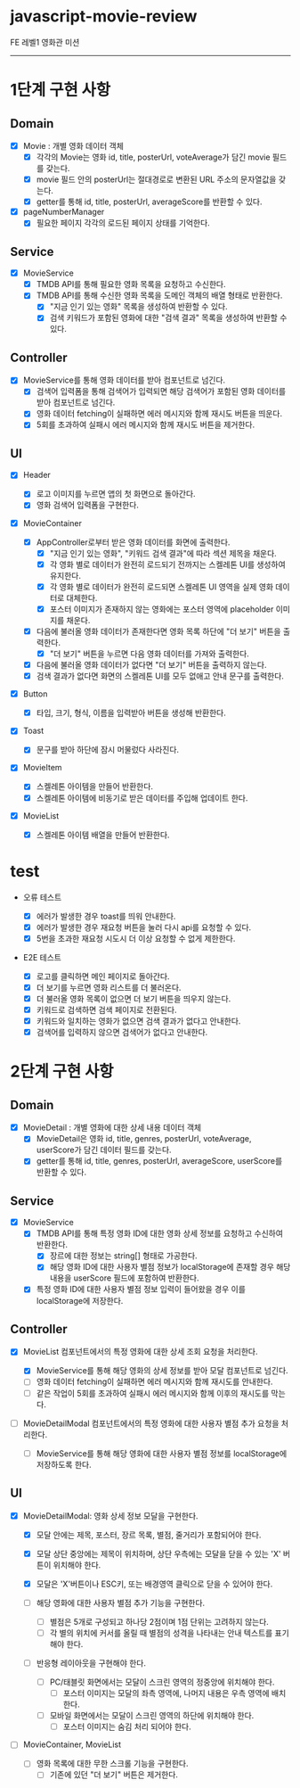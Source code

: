 # javascript-movie-review

FE 레벨1 영화관 미션

---

# 1단계 구현 사항

## Domain

- [x] Movie : 개별 영화 데이터 객체
  - [x] 각각의 Movie는 영화 id, title, posterUrl, voteAverage가 담긴 movie 필드를 갖는다.
  - [x] movie 필드 안의 posterUrl는 절대경로로 변환된 URL 주소의 문자열값을 갖는다.
  - [x] getter를 통해 id, title, posterUrl, averageScore를 반환할 수 있다.
- [x] pageNumberManager
  - [x] 필요한 페이지 각각의 로드된 페이지 상태를 기억한다.

## Service

- [x] MovieService
  - [x] TMDB API를 통해 필요한 영화 목록을 요청하고 수신한다.
  - [x] TMDB API를 통해 수신한 영화 목록을 도메인 객체의 배열 형태로 반환한다.
    - [x] "지금 인기 있는 영화" 목록을 생성하여 반환할 수 있다.
    - [x] 검색 키워드가 포함된 영화에 대한 "검색 결과" 목록을 생성하여 반환할 수 있다.

## Controller

- [x] MovieService를 통해 영화 데이터를 받아 컴포넌트로 넘긴다.
  - [x] 검색어 입력폼을 통해 검색어가 입력되면 해당 검색어가 포함된 영화 데이터를 받아 컴포넌트로 넘긴다.
  - [x] 영화 데이터 fetching이 실패하면 에러 메시지와 함께 재시도 버튼을 띄운다.
  - [x] 5회를 초과하여 실패시 에러 메시지와 함께 재시도 버튼을 제거한다.

## UI

- [x] Header

  - [x] 로고 이미지를 누르면 앱의 첫 화면으로 돌아간다.
  - [x] 영화 검색어 입력폼을 구현한다.

- [x] MovieContainer

  - [x] AppController로부터 받은 영화 데이터를 화면에 출력한다.
    - [x] "지금 인기 있는 영화", "키워드 검색 결과"에 따라 섹션 제목을 채운다.
    - [x] 각 영화 별로 데이터가 완전히 로드되기 전까지는 스켈레톤 UI를 생성하여 유지한다.
    - [x] 각 영화 별로 데이터가 완전히 로드되면 스켈레톤 UI 영역을 실제 영화 데이터로 대체한다.
    - [x] 포스터 이미지가 존재하지 않는 영화에는 포스터 영역에 placeholder 이미지를 채운다.
  - [x] 다음에 불러올 영화 데이터가 존재한다면 영화 목록 하단에 "더 보기" 버튼을 출력한다.
    - [x] "더 보기" 버튼을 누르면 다음 영화 데이터를 가져와 출력한다.
  - [x] 다음에 불러올 영화 데이터가 없다면 "더 보기" 버튼을 출력하지 않는다.
  - [x] 검색 결과가 없다면 화면의 스켈레톤 UI를 모두 없애고 안내 문구를 출력한다.

- [x] Button

  - [x] 타입, 크기, 형식, 이름을 입력받아 버튼을 생성해 반환한다.

- [x] Toast

  - [x] 문구를 받아 하단에 잠시 머물렀다 사라진다.

- [x] MovieItem

  - [x] 스켈레톤 아이템을 만들어 반환한다.
  - [x] 스켈레톤 아이템에 비동기로 받은 데이터를 주입해 업데이트 한다.

- [x] MovieList
  - [x] 스켈레톤 아이템 배열을 만들어 반환한다.

# test

- 오류 테스트

  - [x] 에러가 발생한 경우 toast를 띄워 안내한다.
  - [x] 에러가 발생한 경우 재요청 버튼을 눌러 다시 api를 요청할 수 있다.
  - [x] 5번을 초과한 재요청 시도시 더 이상 요청할 수 없게 제한한다.

- E2E 테스트

  - [x] 로고를 클릭하면 메인 페이지로 돌아간다.
  - [x] 더 보기를 누르면 영화 리스트를 더 불러온다.
  - [x] 더 불러올 영화 목록이 없으면 더 보기 버튼을 띄우지 않는다.
  - [x] 키워드로 검색하면 검색 페이지로 전환된다.
  - [x] 키워드와 일치하는 영화가 없으면 검색 결과가 없다고 안내한다.
  - [x] 검색어를 입력하지 않으면 검색어가 없다고 안내한다.

# 2단계 구현 사항

## Domain

- [x] MovieDetail : 개별 영화에 대한 상세 내용 데이터 객체
  - [x] MovieDetail은 영화 id, title, genres, posterUrl, voteAverage, userScore가 담긴 데이터 필드를 갖는다.
  - [x] getter를 통해 id, title, genres, posterUrl, averageScore, userScore를 반환할 수 있다.

## Service

- [x] MovieService
  - [x] TMDB API를 통해 특정 영화 ID에 대한 영화 상세 정보를 요청하고 수신하여 반환한다.
    - [x] 장르에 대한 정보는 string[] 형태로 가공한다.
    - [x] 해당 영화 ID에 대한 사용자 별점 정보가 localStorage에 존재할 경우 해당 내용을 userScore 필드에 포함하여 반환한다.
  - [x] 특정 영화 ID에 대한 사용자 별점 정보 입력이 들어왔을 경우 이를 localStorage에 저장한다.

## Controller

- [x] MovieList 컴포넌트에서의 특정 영화에 대한 상세 조회 요청을 처리한다.

  - [x] MovieService를 통해 해당 영화의 상세 정보를 받아 모달 컴포넌트로 넘긴다.
  - [ ] 영화 데이터 fetching이 실패하면 에러 메시지와 함께 재시도를 안내한다.
  - [ ] 같은 작업이 5회를 초과하여 실패시 에러 메시지와 함께 이후의 재시도를 막는다.

- [ ] MovieDetailModal 컴포넌트에서의 특정 영화에 대한 사용자 별점 추가 요청을 처리한다.
  - [ ] MovieService를 통해 해당 영화에 대한 사용자 별점 정보를 localStorage에 저장하도록 한다.

## UI

- [x] MovieDetailModal: 영화 상세 정보 모달을 구현한다.

  - [x] 모달 안에는 제목, 포스터, 장르 목록, 별점, 줄거리가 포함되어야 한다.
  - [x] 모달 상단 중앙에는 제목이 위치하며, 상단 우측에는 모달을 닫을 수 있는 'X' 버튼이 위치해야 한다.
  - [x] 모달은 'X'버튼이나 ESC키, 또는 배경영역 클릭으로 닫을 수 있어야 한다.

  - [ ] 해당 영화에 대한 사용자 별점 추가 기능을 구현한다.

    - [ ] 별점은 5개로 구성되고 하나당 2점이며 1점 단위는 고려하지 않는다.
    - [ ] 각 별의 위치에 커서를 올릴 때 별점의 성격을 나타내는 안내 텍스트를 표기해야 한다.

  - [ ] 반응형 레이아웃을 구현해야 한다.
    - [ ] PC/태블릿 화면에서는 모달이 스크린 영역의 정중앙에 위치해야 한다.
      - [ ] 포스터 이미지는 모달의 좌측 영역에, 나머지 내용은 우측 영역에 배치한다.
    - [ ] 모바일 화면에서는 모달이 스크린 영역의 하단에 위치해야 한다.
      - [ ] 포스터 이미지는 숨김 처리 되어야 한다.

- [ ] MovieContainer, MovieList
  - [ ] 영화 목록에 대한 무한 스크롤 기능을 구현한다.
    - [ ] 기존에 있던 "더 보기" 버튼은 제거한다.
